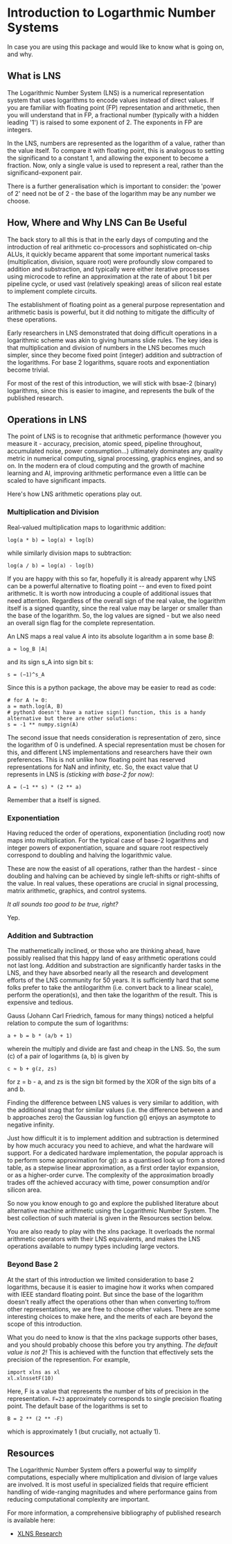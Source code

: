 # Introduction to Logarthmic Number Systems
In case you are using this package and would like to know what is going on, and why.

## What is LNS
The Logarithmic Number System (LNS) is a numerical representation system that uses logarithms to encode values instead of direct values. If you are familiar with floating point (FP) representation and arithmetic, then you will understand that in FP, a fractional number (typically with a hidden leading '1') is raised to some exponent of 2. The exponents in FP are integers.

In the LNS, numbers are represented as the logarithm of a value, rather than the value itself. To compare it with floating point, this is analogous to setting the significand to a constant 1, and allowing the exponent to become a fraction. Now, only a single value is used to represent a real, rather than the significand-exponent pair.

There is a further generalisation which is important to consider: the 'power of 2' need not be of 2 - the base of the logarithm may be any number we choose.

## How, Where and Why LNS Can Be Useful

The back story to all this is that in the early days of computing and the introduction of real arithmetic co-processors and sophisticated on-chip ALUs, it quickly became apparent that some important numerical tasks (multiplication, division, square root) were profoundly slow compared to addition and substraction, and typically were either iterative processes using microcode to refine an approximation at the rate of about 1 bit per pipeline cycle, or used vast (relatively speaking) areas of silicon real estate to implement complete circuits.

The establishment of floating point as a general purpose representation and arithmetic basis is powerful, but it did nothing to mitigate the difficulty of these operations.

Early researchers in LNS demonstrated that doing difficult operations in a logarithmic scheme was akin to giving humans slide rules. The key idea is that multiplication and division of numbers in the LNS becomes much simpler, since they become fixed point (integer) addition and subtraction of the logarithms. For base 2 logarithms, square roots and exponentiation become trivial.

For most of the rest of this introduction, we will stick with bsae-2 (binary) logarithms, since this is easier to imagine, and represents the bulk of the published research.

## Operations in LNS

The point of LNS is to recognise that arithmetic performance (however you measure it - accuracy, precision, atomic speed, pipeline throughout, accumulated noise, power consumption...) ultimately dominates any quality metric in numerical computing, signal processing, graphics engines, and so on. In the modern era of cloud computing and the growth of machine learning and AI, improving arithmetic performance even a little can be scaled to have significant impacts.

Here's how LNS arithmetic operations play out.

### Multiplication and Division
Real-valued multiplication maps to logarithmic addition:
```
log(a * b) = log(a) + log(b)
```
while similarly division maps to subtraction:
```
log(a / b) = log(a) - log(b)
```
If you are happy with this so far, hopefully it is already apparent why LNS can be a powerful alternative to floating point -- and even to fixed point arithmetic. It is worth now introducing a couple of additional issues that need attention.
Regardless of the overall sign of the real value, the logarithm itself is a signed quantity, since the real value may be larger or smaller than the base of the logarithm. So, the log values are signed - but we also need an overall sign flag for the complete representation.

An LNS maps a real value _A_ into its absolute logarithm a in some base _B_:
```
a ≈ log_B |A|
```
and its sign s_A into sign bit s: 
```
s = (−1)^s_A
```
Since this is a python package, the above may be easier to read as code:
```
# for A != 0:
a = math.log(A, B)
# python3 doesn't have a native sign() function, this is a handy alternative but there are other solutions:
s = -1 ** numpy.sign(A)  
```
The second issue that needs consideration is representation of zero, since the logarithm of 0 is undefined. A special representation must be chosen for this, and different LNS implementations and researchers have their own preferences. This is not unlike how floating point has reserved representations for NaN and infinity, etc. So, the exact value that U represents in LNS is *(sticking with base-2 for now)*:
```
A = (−1 ** s) * (2 ** a)
```
Remember that a itself is signed.

### Exponentiation
Having reduced the order of operations, exponentiation (including root) now maps into multiplication. For the typical case of base-2 logarithms and integer powers of exponentiation, square and square root respectively correspond to doubling and halving the logarithmic value.

These are now the easist of all operations, rather than the hardest - since doubling and halving can be achieved by single left-shifts or right-shifts of the value. In real values, these operations are crucial in signal processing, matrix arithmetic, graphics, and control systems.

*It all sounds too good to be true, right?*

Yep.

### Addition and Subtraction

The mathemetically inclined, or those who are thinking ahead, have possibly realised that this happy land of easy arithmetic operations could not last long. Addition and substraction are significantly harder tasks in the LNS, and they have absorbed nearly all the research and development efforts of the LNS community for 50 years. It is sufficiently hard that some folks prefer to take the antilogarithm (i.e. convert back to a linear scale), perform the operation(s), and then take the logarithm of the result. This is expensive and tedious.

Gauss (Johann Carl Friedrich, famous for many things) noticed a helpful relation to compute the sum of logarithms:
```
a + b = b * (a/b + 1)
```
wherein the multiply and divide are fast and cheap in the LNS. So, the sum (c) of a pair of logarithms (a, b) is given by
```
c ≈ b + g(z, zs)
``` 
for z = b - a, and zs is the sign bit formed by the XOR of the sign bits of a and b.

Finding the difference between LNS values is very similar to addition, with the additional snag that for similar values (i.e. the difference between a and b approaches zero) the Gaussian log function g() enjoys an asymptote to negative infinity.

Just how difficult it is to implement addition and subtraction is determined by how much accuracy you need to achieve, and what the hardware will support. For a dedicated hardware implementation, the popular approach is to perform some approximation for g(): as a quantised look up from a stored table, as a stepwise linear approximation, as a first order taylor expansion, or as a higher-order curve. The complexity of the approximation broadly trades off the achieved accuracy with time, power consumption and/or silicon area.

So now you know enough to go and explore the published literature about alternative machine arithmetic using the Logarithmic Number System. The best collection of such material is given in the Resources section below.

You are also ready to play with the xlns package. It overloads the normal arithmetic operators with their LNS equivalents, and makes the LNS operations available to numpy types including large vectors.

### Beyond Base 2

At the start of this introduction we limited consideration to base 2 logarithms, because it is easier to imagine how it works when compared with IEEE standard floating point. But since the base of the logarithm doesn't really affect the operations other than when converting to/from other representations, we are free to choose other values. There are some interesting choices to make here, and the merits of each are beyond the scope of this introduction.

What you do need to know is that the xlns package supports other bases, and you should probably choose this before you try anything. *The default value is not 2!* This is achieved with the function that effectively sets the precision of the represention. For example,
```
import xlns as xl
xl.xlnssetF(10)
```

Here, F is a value that represents the number of bits of precision in the representation. `F=23` approximately corresponds to single precision floating point. The default base of the logarithms is set to 
```
B = 2 ** (2 ** -F)
```

which is approximately 1 (but crucially, not actually 1). 

## Resources

The Logarithmic Number System offers a powerful way to simplify computations, especially where multiplication and division of large values are involved. It is most useful in specialized fields that require efficient handling of wide-ranging magnitudes and where performance gains from reducing computational complexity are important.

For more information, a comprehensive bibliography of published research is available here:
- [XLNS Research](https://xlnxresearch.com/)
